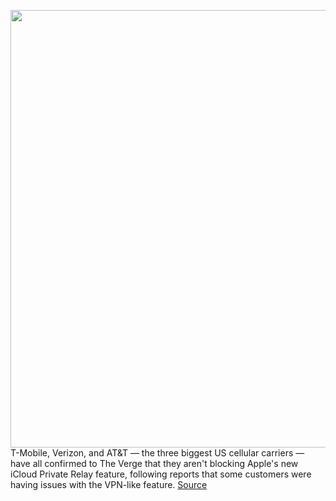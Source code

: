 <img src='https://cdn.vox-cdn.com/thumbor/o3CGTy7YTaq3k90z_DEghBTgO8c=/0x0:1200x630/1200x800/filters:focal(504x219:696x411)/cdn.vox-cdn.com/uploads/chorus_image/image/70376981/og__ishslgdhhimq.0.png' width='700px' /><br/>
T-Mobile, Verizon, and AT&T — the three biggest US cellular carriers — have all confirmed to The Verge that they aren't blocking Apple's new iCloud Private Relay feature, following reports that some customers were having issues with the VPN-like feature.
<a href='https://www.theverge.com/22878885/verizon-att-t-mobile-apple-icloud-private-relay-feature-supported'> Source <a/>